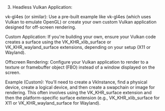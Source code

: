 3. Headless Vulkan Application:

vk-gl4es (or similar):
Use a pre-built example like vk-gl4es (which uses Vulkan to emulate OpenGL) or create your own custom Vulkan application designed for off-screen rendering.

Custom Application:
If you're building your own, ensure your Vulkan code creates a surface using the VK_KHR_xlib_surface or VK_KHR_wayland_surface extensions, depending on your setup (X11 or Wayland).

Offscreen Rendering:
Configure your Vulkan application to render to a texture or framebuffer object (FBO) instead of a window displayed on the screen.

Example (Custom):
You'll need to create a VkInstance, find a physical device, create a logical device, and then create a swapchain or image for rendering. This often involves using the VK_KHR_surface extension and then the platform-specific surface extension (e.g., VK_KHR_xlib_surface for X11 or VK_KHR_wayland_surface for Wayland). 
